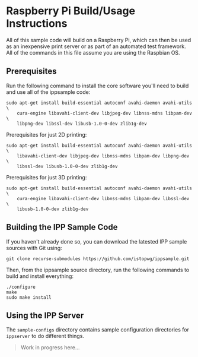 # Raspberry Pi Build/Usage Instructions

All of this sample code will build on a Raspberry Pi, which can then be used
as an inexpensive print server or as part of an automated test framework.  All
of the commands in this file assume you are using the Raspbian OS.


## Prerequisites

Run the following command to install the core software you'll need to build and
use all of the ippsample code:

    sudo apt-get install build-essential autoconf avahi-daemon avahi-utils \
        cura-engine libavahi-client-dev libjpeg-dev libnss-mdns libpam-dev \
        libpng-dev libssl-dev libusb-1.0-0-dev zlib1g-dev

Prerequisites for just 2D printing:

    sudo apt-get install build-essential autoconf avahi-daemon avahi-utils \
        libavahi-client-dev libjpeg-dev libnss-mdns libpam-dev libpng-dev \
        libssl-dev libusb-1.0-0-dev zlib1g-dev

Prerequisites for just 3D printing:

    sudo apt-get install build-essential autoconf avahi-daemon avahi-utils \
        cura-engine libavahi-client-dev libnss-mdns libpam-dev libssl-dev \
        libusb-1.0-0-dev zlib1g-dev


## Building the IPP Sample Code

If you haven't already done so, you can download the latested IPP sample sources
with Git using:

    git clone recurse-submodules https://github.com/istopwg/ippsample.git

Then, from the ippsample source directory, run the following commands to
build and install everything:

    ./configure
    make
    sudo make install


## Using the IPP Server

The `sample-configs` directory contains sample configuration directories for
`ippserver` to do different things.

> Work in progress here...
